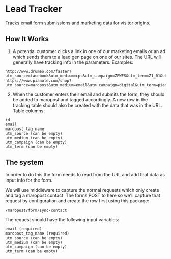 # Lead Tracker
Tracks email form submissions and marketing data for visitor origins.

## How It Works

1. A potential customer clicks a link in one of our marketing emails or an ad which sends them to a lead gen
page on one of our sites. The URL will generally have tracking info in the parameters. Examples: 

```text
http://www.drumeo.com/faster?utm_source=facebook&utm_medium=cpc&utm_campaign=ZFWFS&utm_term=Z1_01&utm_content=story1
https://www.pianote.com/shop?utm_source=maropost&utm_medium=email&utm_campaign=digital&utm_term=pianists&utm_content=shop
```

2. When the customer enters their email and submits the form, they should be added to maropost and tagged accordingly.
A new row in the tracking table should also be created with the data that was in the URL. Table columns:

```text
id
email
maropost_tag_name
utm_source (can be empty)
utm_medium (can be empty)
utm_campaign (can be empty)
utm_term (can be empty)
```

##  The system
In order to do this the form needs to read from the URL and add that data as input info for the form.

We will use middleware to capture the normal requests which only create and tag a maropost contact. The forms POST
to here so we'll capture that request by configuration and create the row first using this package:

```text
/maropost/form/sync-contact
```

The request should have the following input variables:

```text
email (required)
maropost_tag_name (required)
utm_source (can be empty)
utm_medium (can be empty)
utm_campaign (can be empty)
utm_term (can be empty)
```